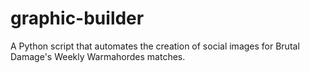 # graphic-builder
A Python script that automates the creation of social images for Brutal Damage's Weekly Warmahordes matches.
